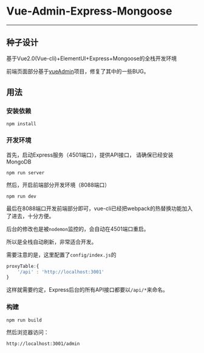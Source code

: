 # Vue-Admin-Express-Mongoose
---
## 种子设计

基于Vue2.0(Vue-cli)+ElementUI+Express+Mongoose的全栈开发环境

前端页面部分基于[vueAdmin](https://github.com/taylorchen709/vueAdmin)项目，修复了其中的一些BUG。

## 用法
### 安装依赖
```
npm install
```
### 开发环境
首先，启动Express服务（4501端口），提供API接口，
请确保已经安装MongoDB
```
npm run server
```
然后，开启前端部分开发环境（8088端口）
```
npm run dev
```
最后在8088端口开发前端部分即可，vue-cli已经把webpack的热替换功能加入了进去，十分方便。

后台的修改也是被`nodemon`监控的，会自动在4501端口重启。

所以是全栈自动刷新，非常适合开发。

需要注意的是，这里配置了`config/index.js`的
```javascript
proxyTable:{
    '/api' : 'http://localhost:3001'
}
```
这样就需要约定，Express后台的所有API接口都要以`/api/*`来命名。
### 构建
```
npm run build
```
然后浏览器访问：
```
http://localhost:3001/admin
```

